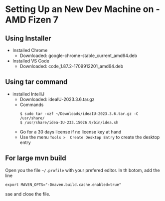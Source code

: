 # Setting Up an New Dev Machine on - AMD Fizen 7 

## Using Installer
- Installed Chrome
  - Downloaded: google-chrome-stable_current_amd64.deb
- Installed VS Code
  - Downloaded: code_1.87.2-1709912201_amd64.deb
 
## Using tar command
- installed IntelliJ
  - Downloaded: ideaIU-2023.3.6.tar.gz
  - Commands
    ```
    $ sudo tar -xzf ~/Downloads/ideaIU-2023.3.6.tar.gz -C /usr/share/
    $ /usr/share/idea-IU-233.15026.9/bin/idea.sh 
    ```
  - Go for a 30 days license if no license key at hand
  - Use the menu ```Tools >  Create Desktop Entry``` to create the desktop entry

 ## For large mvn build
 Open you the file ```~/.profile``` with your prefered editor. In th botom, add the line
 ```
export MAVEN_OPTS="-Dmaven.build.cache.enabled=true"
```
sae and close the file.
 
